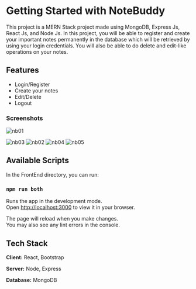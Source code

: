# Getting Started with NoteBuddy

This project is a MERN Stack project made using MongoDB, Express Js, React Js, and Node Js. In this project, you will be able to register and create your important notes permanently in the database which will be retrieved by using your login credentials. You will also be able to do delete and edit-like operations on your notes.


## Features

- Login/Register
- Create your notes
- Edit/Delete
- Logout


### Screenshots

![nb01](https://user-images.githubusercontent.com/97656404/212252792-62ff95da-41d5-49ee-b0e0-8bf2c3453da2.png)

![nb03](https://user-images.githubusercontent.com/97656404/212252369-6d168e9e-4ba4-4ba0-aa41-c4c708601b60.png)
![nb02](https://user-images.githubusercontent.com/97656404/212252364-f993439a-da1d-453c-a8f7-03e50c542f19.png)
![nb04](https://user-images.githubusercontent.com/97656404/212252392-d469ff57-d81d-439b-bbc0-12b09f10bca2.png)
![nb05](https://user-images.githubusercontent.com/97656404/212252428-09796314-cd89-4882-965b-2e04ead7ce70.png)


## Available Scripts

In the FrontEnd directory, you can run:

### `npm run both`

Runs the app in the development mode.\
Open [http://localhost:3000](http://localhost:3000) to view it in your browser.

The page will reload when you make changes.\
You may also see any lint errors in the console.


## Tech Stack

**Client:** React, Bootstrap 

**Server:** Node, Express

**Database:** MongoDB
